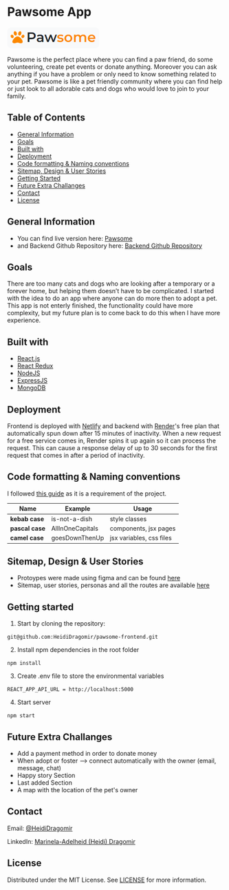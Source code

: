 # Pawsome App

<img src="https://raw.githubusercontent.com/HeidiDragomir/pawsome-frontend/main/src/assets/icon.PNG" style="width: auto; height: auto; border-radius: 10px">

Pawsome is the perfect place where you can find a paw friend, do some volunteering, create pet events or donate anything. Moreover you can ask anything if you have a problem or only need to know something related to your pet. Pawsome is like a pet friendly community where you can find help or just look to all adorable cats and dogs who would love to join to your family.

## Table of Contents

-   [General Information](#general-information)
-   [Goals](#goals)
-   [Built with](#built-with)
-   [Deployment](#deployment)
-   [Code formatting & Naming conventions](#code-formatting-&-Naming-conventions)
-   [Sitemap, Design & User Stories](#sitemap,-design-&-user-stories)
-   [Getting Started](#getting-started)
-   [Future Extra Challanges](#future-extra-challanges)
-   [Contact](#contact)
-   [License](#license)

## General Information

- You can find live version here: [Pawsome](https://pawsome-fe.netlify.app/)
- and Backend Github Repository here: [Backend Github Repository](https://github.com/HeidiDragomir/pawsome-backend)


## Goals

There are too many cats and dogs who are looking after a temporary or a forever home, but helping them doesn’t have to be complicated. I started with the idea to do an app where anyone can do more then to adopt a pet. This app is not enterly finished, the functionality could have more complexity, but my future plan is to come back to do this when I have more experience.

## Built with

-   [React.js](https://reactjs.org/)
-   [React Redux](https://react-redux.js.org/)
-   [NodeJS](https://nodejs.org/en/)
-   [ExpressJS](https://expressjs.com/)
-   [MongoDB](https://www.mongodb.com/)

## Deployment

Frontend is deployed with [Netlify](https://www.netlify.com) and backend with [Render](https://render.com)'s free plan that automatically spun down after 15 minutes of inactivity. When a new request for a free service comes in, Render spins it up again so it can process the request. This can cause a response delay of up to 30 seconds for the first request that comes in after a period of inactivity.

## Code formatting & Naming conventions

I followed [this guide](https://vicvijayakumar.com/blog/eslint-airbnb-style-guide-prettier) as it is a requirement of the project.

| Name            | Example          | Usage                    |
| --------------- | ---------------- | ------------------------ |
| **kebab case**  | is-not-a-dish    | style classes            |
| **pascal case** | AllInOneCapitals | components, jsx pages    |
| **camel case**  | goesDownThenUp   | jsx variables, css files |

## Sitemap, Design & User Stories

-   Protoypes were made using figma and can be found [here](https://www.figma.com/file/KWvxWy6hH9G0z1maurjVnn/Pawsome?node-id=0%3A1)
-   Sitemap, user stories, personas and all the routes are available [here](https://docs.google.com/document/d/13NP9lJK8uG1G-ib99IhqlUoNyNjz5nhY0n5a3xCLsfI/edit?usp=sharing)

## Getting started

1. Start by cloning the repository:

```
git@github.com:HeidiDragomir/pawsome-frontend.git
```

2. Install npm dependencies in the root folder

```
npm install
```

3. Create .env file to store the environmental variables

```
REACT_APP_API_URL = http://localhost:5000
```

4. Start server

```
npm start
```


## Future Extra Challanges

- Add a payment method in order to donate money
- When adopt or foster --> connect automatically with the owner (email, message, chat)
- Happy story Section
- Last added Section
- A map with the location of the pet's owner

## Contact

Email: [@HeidiDragomir](https://github.com/HeidiDragomir)

LinkedIn: [Marinela-Adelheid (Heidi) Dragomir](https://www.linkedin.com/in/heidi-dragomir/)

## License

Distributed under the MIT License. See [LICENSE](https://choosealicense.com/licenses/mit/) for more information.
